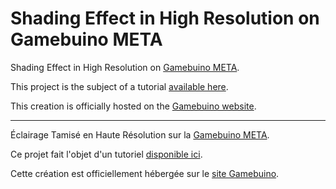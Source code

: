 # Shading Effect in High Resolution on Gamebuino META

Shading Effect in High Resolution on [Gamebuino META](https://gamebuino.com/).

This project is the subject of a tutorial [available here](https://iw4rr10r.github.io/gb-shading-effect/).

This creation is officially hosted on the [Gamebuino website](https://gamebuino.com/creations/big-tuto-on-shading-effect-in-high-resolution).

---

Éclairage Tamisé en Haute Résolution sur la [Gamebuino META](https://gamebuino.com/).

Ce projet fait l'objet d'un tutoriel [disponible ici](https://iw4rr10r.github.io/gb-shading-effect/).

Cette création est officiellement hébergée sur le [site Gamebuino](https://gamebuino.com/creations/big-tuto-on-shading-effect-in-high-resolution).
